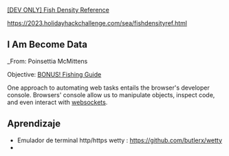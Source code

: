 

<!-- <a href='fishdensityref.html'>[DEV ONLY] Fish Density Reference</a> -->



[[DEV ONLY] Fish Density Reference](https://2023.holidayhackchallenge.com/sea/fishdensityref.html)

https://2023.holidayhackchallenge.com/sea/fishdensityref.html

## I Am Become Data
_From: Poinsettia McMittens

Objective: [BONUS! Fishing Guide](https://2023.holidayhackchallenge.com/badge?section=objective&id=objFishing)

One approach to automating web tasks entails the browser's developer console. Browsers' console allow us to manipulate objects, inspect code, and even interact with [websockets](https://javascript.info/websocket).


## Aprendizaje

- Emulador de terminal http/https  wetty : https://github.com/butlerx/wetty
- 